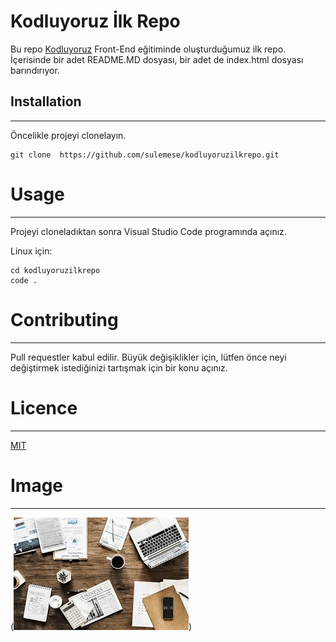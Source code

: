# Kodluyoruz İlk Repo

Bu repo [Kodluyoruz](https://academy.patika.dev/courses/git/odev-1) Front-End eğitiminde oluşturduğumuz ilk repo. İçerisinde bir adet README.MD dosyası, bir adet de index.html dosyası barındırıyor.

## Installation
---
Öncelikle projeyi clonelayın.

```  
git clone  https://github.com/sulemese/kodluyoruzilkrepo.git 
```

# Usage
---
Projeyi cloneladıktan sonra Visual Studio Code programında açınız.

Linux için:
```
cd kodluyoruzilkrepo
code .
```

# Contributing
---
Pull requestler kabul edilir. Büyük değişiklikler için, lütfen önce neyi değiştirmek istediğinizi tartışmak için bir konu açınız.

# Licence
---
[MIT](https://choosealicense.com/licenses/mit/)


# Image
---

(![alt text](image.png))